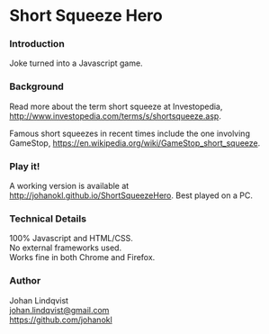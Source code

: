 # Short Squeeze Hero

### Introduction
Joke turned into a Javascript game.

### Background
Read more about the term short squeeze at Investopedia, http://www.investopedia.com/terms/s/shortsqueeze.asp.

Famous short squeezes in recent times include the one involving GameStop, https://en.wikipedia.org/wiki/GameStop_short_squeeze.

### Play it!
A working version is available at http://johanokl.github.io/ShortSqueezeHero.
Best played on a PC.

### Technical Details
100% Javascript and HTML/CSS.  
No external frameworks used.  
Works fine in both Chrome and Firefox.

### Author
Johan Lindqvist  
johan.lindqvist@gmail.com  
https://github.com/johanokl
